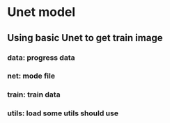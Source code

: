 # Unet model
## Using basic Unet to get train image
### data: progress data
### net: mode file
### train: train data
### utils: load some utils should use
